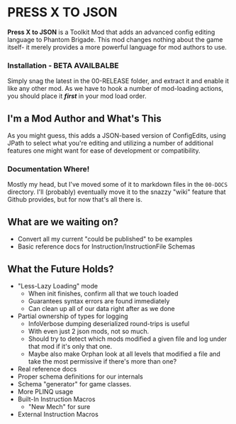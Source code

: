 ﻿# PRESS X TO JSON
**Press X to JSON** is a Toolkit Mod that adds an advanced
 config editing language to Phantom Brigade. This mod changes
 nothing about the game itself- it merely provides a more
 powerful language for mod authors to use.

### Installation - BETA AVAILBALBE
Simply snag the latest in the 00-RELEASE folder, and extract it and
 enable it like any other mod.
 As we have to hook a number of mod-loading actions, you should
 place it ***first*** in your mod load order.


## I'm a Mod Author and What's This
As you might guess, this adds a JSON-based version of
 ConfigEdits, using JPath to select what you're editing and
 utilizing a number of additional features one might want for
 ease of development or compatibility.

### Documentation Where!
Mostly my head, but I've moved some of it to markdown files in the
 `00-DOCS` directory. I'll (probably) eventually move it to the
 snazzy "wiki" feature that Github provides, but for now that's all
 there is.

## What are we waiting on?
* Convert all my current "could be published" to be examples
* Basic reference docs for Instruction/InstructionFile Schemas

## What the Future Holds?
* "Less-Lazy Loading" mode
  * When init finishes, confirm all that we touch loaded
  * Guarantees syntax errors are found immediately
  * Can clean up all of our data right after as we done
* Partial ownership of types for logging
  * InfoVerbose dumping deserialized round-trips is useful
  * With even just 2 json mods, not so much.
  * Should try to detect which mods modified a given file
    and log under that mod if it's only that one.
  * Maybe also make Orphan look at all levels that modified
    a file and take the most permissive if there's more than
    one?
* Real reference docs
* Proper schema definitions for our internals
* Schema "generator" for game classes.
* More PLINQ usage
* Built-In Instruction Macros
  * "New Mech" for sure
* External Instruction Macros
